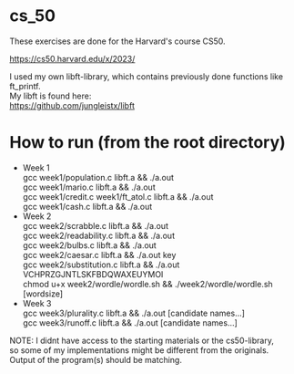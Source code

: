 # cs_50

These exercises are done for the Harvard's course CS50. </br>

https://cs50.harvard.edu/x/2023/

I used my own libft-library, which contains previously done functions like ft_printf. </br>
My libft is found here: </br>
https://github.com/jungleistx/libft

# How to run (from the root directory)
- Week 1 </br>
	gcc week1/population.c libft.a && ./a.out </br>
	gcc week1/mario.c libft.a && ./a.out </br>
	gcc week1/credit.c week1/ft_atol.c libft.a && ./a.out </br>
	gcc week1/cash.c libft.a && ./a.out </br>
- Week 2 </br>
	gcc week2/scrabble.c libft.a && ./a.out </br>
	gcc week2/readability.c libft.a && ./a.out </br>
	gcc week2/bulbs.c libft.a && ./a.out </br>
	gcc week2/caesar.c libft.a && ./a.out key </br>
	gcc week2/substitution.c libft.a && ./a.out VCHPRZGJNTLSKFBDQWAXEUYMOI </br>
	chmod u+x week2/wordle/wordle.sh && ./week2/wordle/wordle.sh [wordsize] </br>
- Week 3 </br>
	gcc week3/plurality.c libft.a && ./a.out [candidate names...] </br>
	gcc week3/runoff.c libft.a && ./a.out [candidate names...] </br>

NOTE: I didnt have access to the starting materials or the cs50-library, </br>
so some of my implementations might be different from the originals. </br>
Output of the program(s) should be matching.

